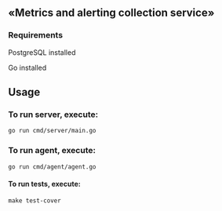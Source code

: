 ## «Metrics and alerting collection service»

### Requirements

PostgreSQL installed

Go installed

## Usage

### To run server, execute:

```shell
go run cmd/server/main.go
```

### To run agent, execute:

```shell
go run cmd/agent/agent.go
```

#### To run tests, execute:

<!-- start:code block -->

```shell
make test-cover
```

<!-- end:code block -->
